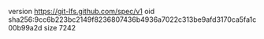 version https://git-lfs.github.com/spec/v1
oid sha256:9cc6b223bc2149f8236807436b4936a7022c313be9afd3170ca5fa1c00b99a2d
size 7242
